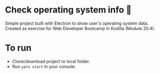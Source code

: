 # Check operating system info :floppy_disk:

Simple project built with Electron to show user's operating system data.
Created as exercise for Web Developer Bootcamp in Kodilla (Module 20.4).

# To run
* Clone/download project to local folder.
* Run `yarn start` in your console.